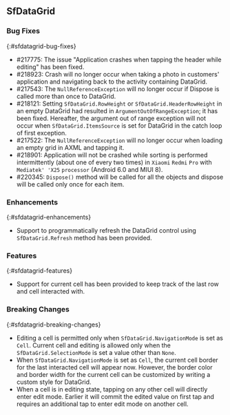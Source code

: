 ## SfDataGrid

### Bug Fixes
{:#sfdatagrid-bug-fixes}

* \#217775: The issue "Application crashes when tapping the header while editing" has been fixed.
* \#218923: Crash will no longer occur when taking a photo in customers' application and navigating back to the activity containing DataGrid.
* \#217543: The `NullReferenceException` will no longer occur if Dispose is called more than once to DataGrid.
* \#218121: Setting `SfDataGrid.RowHeight` or `SfDataGrid.HeaderRowHeight` in an empty DataGrid had resulted in `ArgumentOutOfRangeException`; it has been fixed. Hereafter, the argument out of range exception will not occur when `SfDataGrid.ItemsSource` is set for DataGrid in the catch loop of first exception.
* \#217522: The `NullReferenceException` will no longer occur when loading an empty grid in AXML and tapping it.
* \#218901: Application will not be crashed while sorting is performed intermittently (about one of every two times) in `Xiaomi` `Redmi` `Pro` with `Mediatek' 'X25` `processor` (Android 6.0 and MIUI 8).
* \#220345: `Dispose()` method will be called for all the objects and dispose will be called only once for each item.

### Enhancements
{:#sfdatagrid-enhancements}

* Support to programmatically refresh the DataGrid control using `SfDataGrid.Refresh` method has been provided.

### Features
{:#sfdatagrid-features}

* Support for current cell has been provided to keep track of the last row and cell interacted with.

### Breaking Changes 
{:#sfdatagrid-breaking-changes}

* Editing a cell is permitted only when `SfDataGrid.NavigationMode` is set as `Cell`. Current cell and editing is allowed only when the `SfDataGrid.SelectionMode` is set a value other than `None`. 
* When `SfDataGrid.NavigationMode` is set as `Cell`, the current cell border for the last interacted cell will appear now. However, the border color and border width for the current cell can be customized by writing a custom style for DataGrid. 
* When a cell is in editing state, tapping on any other cell will directly enter edit mode. Earlier it will commit the edited value on first tap and requires an additional tap to enter edit mode on another cell.